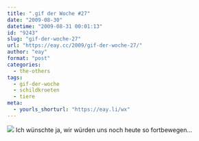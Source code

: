 ```yaml
---
title: ".gif der Woche #27"
date: "2009-08-30"
datetime: "2009-08-31 00:01:13"
id: "9243"
slug: "gif-der-woche-27"
url: "https://eay.cc/2009/gif-der-woche-27/"
author: "eay"
format: "post"
categories:
  - the-others
tags:
  - gif-der-woche
  - schildkroeten
  - tiere
meta:
  - yourls_shorturl: "https://eay.li/wx"
---
```


![](https://eay.cc/uploads/2009/turtleride.gif) Ich wünschte ja, wir würden uns noch heute so fortbewegen...
